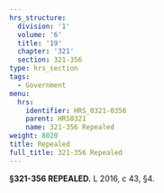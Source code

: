```yaml
---
hrs_structure:
  division: '1'
  volume: '6'
  title: '19'
  chapter: '321'
  section: 321-356
type: hrs_section
tags:
  - Government
menu:
  hrs:
    identifier: HRS_0321-0356
    parent: HRS0321
    name: 321-356 Repealed
weight: 8020
title: Repealed
full_title: 321-356 Repealed
---
```

**§321-356 REPEALED.** L 2016, c 43, §4.